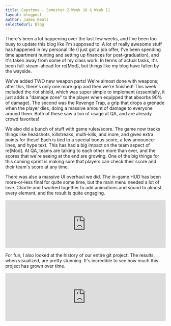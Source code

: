 ```yaml
---
title: Capstone - Semester 2 Week 10 & Week 11
layout: blogpost
author: James Keats
selectedurl: Blog
---
```

There's been a lot happening over the last few weeks, and I've been too busy to update this blog like I'm supposed to. A lot of really awesome stuff has happened in my personal life (I just got a job offer, I've been spending time apartment hunting and setting up finances for post-graduation), and it's taken away from some of my class work. In terms of actual tasks, it's been full-steam-ahead for re[Mod], but things like my blog have fallen by the wayside.

<!--more-->

We've added TWO new weapon parts! We're almost done with weapons; after this, there's only one more grip and then we're finished! This week included the riot shield, which was super simple to implement (essentially, it just adds a "damage zone" to the player when equipped that absorbs 90% of damage). The second was the Revenge Trap, a grip that drops a grenade when the player dies, doing a massive amount of damage to everyone around them. Both of these saw a ton of usage at QA, and are already crowd favorites!

We also did a bunch of stuff with game rules/score. The game now tracks things like headshots, killstreaks, multi-kills, and more, and gives extra points for these! Each is tied to a special bonus score, a few announcer lines, and hype text. This has had a big impact on the team aspect of re[Mod]. At QA, teams are talking to each other more than ever, and the scores that we're seeing at the end are growing. One of the big things for this coming sprint is making sure that players can check their score and their team's score at any time.

There was also a massive UI overhaul we did. The in-game HUD has been more-or-less final for quite some time, but the main menu needed a lot of love. Charlie and I worked together to add animations and sound to almost every element, and the result is quite engaging.

<p>
    <iframe class="video-container" allowfullscreen="true" width="100%" frameborder="0" 
        src="https://player.vimeo.com/video/264353754?color=ff9933&amp;loop=1&amp;byline=0&amp;portrait=0"> </iframe>
</p>

For fun, I also looked at the history of our entire git project. The results, when visualized, are pretty stunning. It's incredible to see how much this project has grown over time.

<p>
    <iframe class="video-container" allowfullscreen="true" width="100%" frameborder="0" 
        src="https://player.vimeo.com/video/260858559?color=ff9933&amp;loop=1&amp;byline=0&amp;portrait=0"> </iframe>
</p>
